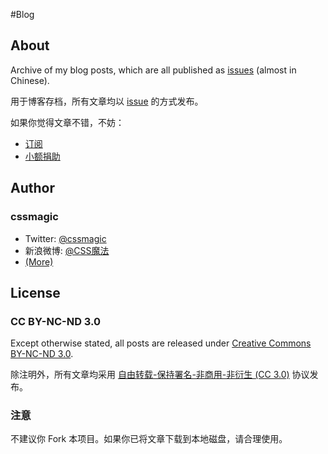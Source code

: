 #Blog

## About

Archive of my blog posts, which are all published as [issues](https://github.com/cssmagic/blog/issues?state=open) (almost in Chinese).

用于博客存档，所有文章均以 [issue](https://github.com/cssmagic/blog/issues?state=open) 的方式发布。

如果你觉得文章不错，不妨：

* [订阅](http://www.cssmagic.net/blog/subscribe)
* [小额捐助](http://www.cssmagic.net/blog/donate)

## Author

### cssmagic

* Twitter: [@cssmagic](https://twitter.com/cssmagic)
* 新浪微博: [@CSS魔法](http://weibo.com/cssmagic)
* [(More)](https://github.com/cssmagic/blog/issues/9)

## License

### CC BY-NC-ND 3.0

Except otherwise stated, all posts are released under [Creative Commons BY-NC-ND 3.0](http://creativecommons.org/licenses/by-nc-nd/3.0/).

除注明外，所有文章均采用 [自由转载-保持署名-非商用-非衍生 (CC 3.0)](http://creativecommons.org/licenses/by-nc-nd/3.0/deed.zh) 协议发布。

### 注意

不建议你 Fork 本项目。如果你已将文章下载到本地磁盘，请合理使用。
